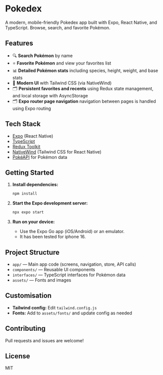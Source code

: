 # Pokedex

A modern, mobile-friendly Pokedex app built with Expo, React Native, and TypeScript. Browse, search, and favorite Pokémon.

## Features

- 🔍 **Search Pokémon** by name
- ⭐ **Favorite Pokémon** and view your favorites list
- 📊 **Detailed Pokémon stats** including species, height, weight, and base stats
- 🎨 **Modern UI** with Tailwind CSS (via NativeWind)
- 🗂️ **Persistent favorites and recents** using Redux state management, and local storage with AsyncStorage
- 🗂️ **Expo router page navigation** navigation between pages is handled using Expo routing

## Tech Stack

- [Expo](https://expo.dev/) (React Native)
- [TypeScript](https://www.typescriptlang.org/)
- [Redux Toolkit](https://redux-toolkit.js.org/)
- [NativeWind](https://www.nativewind.dev/) (Tailwind CSS for React Native)
- [PokéAPI](https://pokeapi.co/) for Pokémon data

## Getting Started

1. **Install dependencies:**

   ```sh
   npm install
   ```

2. **Start the Expo development server:**

   ```sh
   npx expo start
   ```

3. **Run on your device:**
   - Use the Expo Go app (iOS/Android) or an emulator.
   - It has been tested for iphone 16.

## Project Structure

- `app/` — Main app code (screens, navigation, store, API calls)
- `components/` — Reusable UI components
- `interfaces/` — TypeScript interfaces for Pokémon data
- `assets/` — Fonts and images

## Customisation

- **Tailwind config:** Edit `tailwind.config.js`
- **Fonts:** Add to `assets/fonts/` and update config as needed

## Contributing

Pull requests and issues are welcome!

## License

MIT
